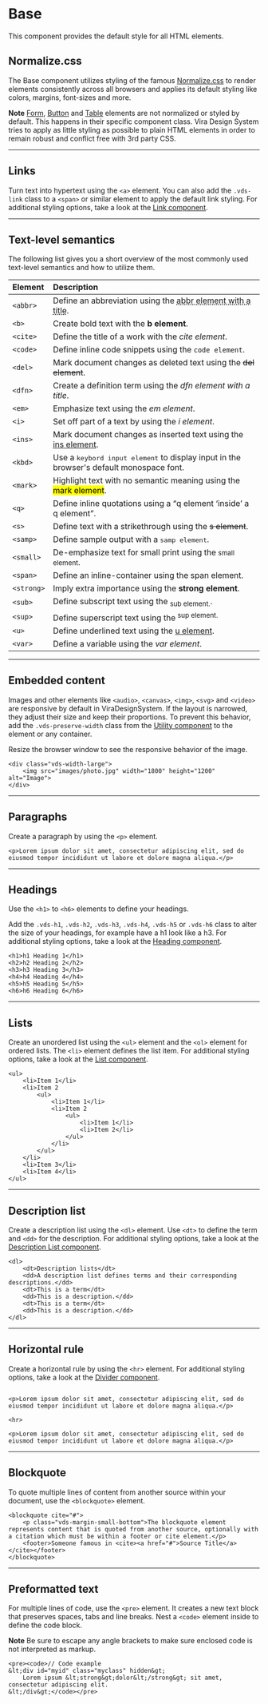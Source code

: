 # Base

<p class="vds-text-lead">This component provides the default style for all HTML elements.</p>

## Normalize.css

The Base component utilizes styling of the famous [Normalize.css](http://necolas.github.io/normalize.css/) to render elements consistently across all browsers and applies its default styling like colors, margins, font-sizes and more.

**Note** [Form](form.md), [Button](button.md) and [Table](table.md) elements are not normalized or styled by default. This happens in their specific component class. Vira Design System tries to apply as little styling as possible to plain HTML elements in order to remain robust and conflict free with 3rd party CSS.

***

## Links

Turn text into hypertext using the `<a>` element. You can also add the `.vds-link` class to a `<span>` or similar element to apply the default link styling. For additional styling options, take a look at the [Link component](link.md).

***

## Text-level semantics

The following list gives you a short overview of the most commonly used text-level semantics and how to utilize them.

| Element    | Description                                                                                               |
|:-----------|:----------------------------------------------------------------------------------------------------------|
| `<abbr>`   | Define an abbreviation using the <abbr title="Title Text">abbr element with a title</abbr>.               |
| `<b>`      | Create bold text with the <b>b element</b>.                                                               |
| `<cite>`   | Define the title of a work with the <cite>cite element</cite>.                                            |
| `<code>`   | Define inline code snippets using the <code>code element</code>.                                          |
| `<del>`    | Mark document changes as deleted text using the <del>del element</del>.                                   |
| `<dfn>`    | Create a definition term using the <dfn title="Defines a definition term">dfn element with a title</dfn>. |
| `<em>`     | Emphasize text using the <em>em element</em>.                                                             |
| `<i>`      | Set off part of a text by using the <i>i element</i>.                                                     |
| `<ins>`    | Mark document changes as inserted text using the <ins>ins element</ins>.                                  |
| `<kbd>`    | Use a <kbd>keybord input element</kbd> to display input in the browser's default monospace font.          |
| `<mark>`   | Highlight text with no semantic meaning using the <mark>mark element</mark>.                              |
| `<q>`      | Define inline quotations using a <q>q element <q>inside</q> a q element</q>.                              |
| `<s>`      | Define text with a strikethrough using the <s>s element</s>.                                              |
| `<samp>`   | Define sample output with a <samp>samp element</samp>.                                                    |
| `<small>`  | De-emphasize text for small print using the <small>small element</small>.                                 |
| `<span>`   | Define an inline-container using the <span>span element</span>.                                           |
| `<strong>` | Imply extra importance using the <strong>strong element</strong>.                                         |
| `<sub>`    | Define subscript text using the <sub>sub element.</sub>.                                                  |
| `<sup>`    | Define superscript text using the <sup>sup element.</sup>                                                 |
| `<u>`      | Define underlined text using the <u>u element</u>.                                                        |
| `<var>`    | Define a variable using the <var>var element</var>.                                                       |

***

## Embedded content

Images and other elements like `<audio>`, `<canvas>`, `<img>`, `<svg>` and `<video>` are responsive by default in ViraDesignSystem. If the layout is narrowed, they adjust their size and keep their proportions. To prevent this behavior, add the `.vds-preserve-width` class from the [Utility component](utility.md) to the element or any container.

Resize the browser window to see the responsive behavior of the image.

```example
<div class="vds-width-large">
    <img src="images/photo.jpg" width="1800" height="1200" alt="Image">
</div>
```

***

## Paragraphs

Create a paragraph by using the `<p>` element.

```example
<p>Lorem ipsum dolor sit amet, consectetur adipiscing elit, sed do eiusmod tempor incididunt ut labore et dolore magna aliqua.</p>
```

***

## Headings

Use the `<h1>` to `<h6>` elements to define your headings.

Add the `.vds-h1`, `.vds-h2`, `.vds-h3`, `.vds-h4`, `.vds-h5` or `.vds-h6` class to alter the size of your headings, for example have a h1 look like a h3. For additional styling options, take a look at the [Heading component](heading.md).

```example
<h1>h1 Heading 1</h1>
<h2>h2 Heading 2</h2>
<h3>h3 Heading 3</h3>
<h4>h4 Heading 4</h4>
<h5>h5 Heading 5</h5>
<h6>h6 Heading 6</h6>
```

***

## Lists

Create an unordered list using the `<ul>` element and the `<ol>` element for ordered lists. The `<li>` element defines the list item. For additional styling options, take a look at the [List component](list.md).

```example
<ul>
    <li>Item 1</li>
    <li>Item 2
        <ul>
            <li>Item 1</li>
            <li>Item 2
                <ul>
                    <li>Item 1</li>
                    <li>Item 2</li>
                </ul>
            </li>
        </ul>
    </li>
    <li>Item 3</li>
    <li>Item 4</li>
</ul>
```

***

## Description list

Create a description list using the `<dl>` element. Use `<dt>` to define the term and `<dd>` for the description. For additional styling options, take a look at the [Description List component](description-list.md).

```example
<dl>
    <dt>Description lists</dt>
    <dd>A description list defines terms and their corresponding descriptions.</dd>
    <dt>This is a term</dt>
    <dd>This is a description.</dd>
    <dt>This is a term</dt>
    <dd>This is a description.</dd>
</dl>
```

***

## Horizontal rule

Create a horizontal rule by using the `<hr>` element. For additional styling options, take a look at the [Divider component](divider.md).

```example

<p>Lorem ipsum dolor sit amet, consectetur adipiscing elit, sed do eiusmod tempor incididunt ut labore et dolore magna aliqua.</p>

<hr>

<p>Lorem ipsum dolor sit amet, consectetur adipiscing elit, sed do eiusmod tempor incididunt ut labore et dolore magna aliqua.</p>

```

***

## Blockquote

To quote multiple lines of content from another source within your document, use the `<blockquote>` element.

```example
<blockquote cite="#">
    <p class="vds-margin-small-bottom">The blockquote element represents content that is quoted from another source, optionally with a citation which must be within a footer or cite element.</p>
    <footer>Someone famous in <cite><a href="#">Source Title</a></cite></footer>
</blockquote>
```

***

## Preformatted text

For multiple lines of code, use the `<pre>` element. It creates a new text block that preserves spaces, tabs and line breaks. Nest a `<code>` element inside to define the code block.

**Note** Be sure to escape any angle brackets to make sure enclosed code is not interpreted as markup.

```example
<pre><code>// Code example
&lt;div id="myid" class="myclass" hidden&gt;
    Lorem ipsum &lt;strong&gt;dolor&lt;/strong&gt; sit amet, consectetur adipiscing elit.
&lt;/div&gt;</code></pre>
```
